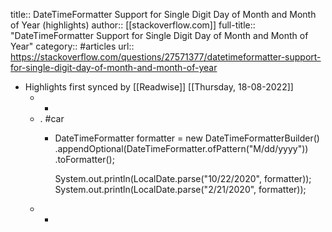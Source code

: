 title:: DateTimeFormatter Support for Single Digit Day of Month and Month of Year (highlights)
author:: [[stackoverflow.com]]
full-title:: "DateTimeFormatter Support for Single Digit Day of Month and Month of Year"
category:: #articles
url:: https://stackoverflow.com/questions/27571377/datetimeformatter-support-for-single-digit-day-of-month-and-month-of-year

- Highlights first synced by [[Readwise]] [[Thursday, 18-08-2022]]
	- -
	- . #car
		- DateTimeFormatter formatter = new DateTimeFormatterBuilder()
		            .appendOptional(DateTimeFormatter.ofPattern("M/dd/yyyy"))
		            .toFormatter();
		  
		  System.out.println(LocalDate.parse("10/22/2020", formatter));
		  System.out.println(LocalDate.parse("2/21/2020", formatter));
	- -